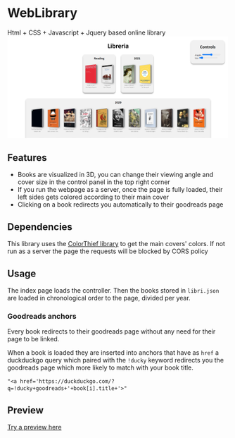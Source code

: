# WebLibrary
Html + CSS + Javascript + Jquery based online library 
![Preview](https://github.com/frephs/WebLibrary/blob/main/preview.png)

## Features 
- Books are visualized in 3D, you can change their viewing angle and cover size in the control panel in the top right corner 
- If you run the webpage as a server, once the page is fully loaded, their left sides gets colored according to their main cover
- Clicking on a book redirects you automatically to their goodreads page
## Dependencies
This library uses the [ColorThief library](https://lokeshdhakar.com/projects/color-thief/) to get the main covers' colors. If not run as a server the page the requests will be blocked by CORS policy
## Usage
The index page loads the controller. Then the books stored in `libri.json` are loaded in chronological order to the page, divided per year.
### Goodreads anchors
Every book redirects to their goodreads page without any need for their page to be linked. 

When a book is loaded they are inserted into anchors that have as `href` a duckduckgo query which paired with the `!ducky` keyword redirects you the goodreads page which more likely to match with your book title.  
```
"<a href='https://duckduckgo.com/?q=!ducky+goodreads+'+book[i].title+'>"
```
## Preview 
[Try a preview here](http://htmlpreview.github.io/?https://github.com/frephs/WebLibrary/blob/main/libreria.html) 

